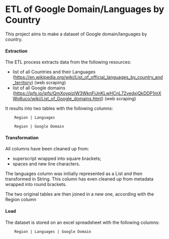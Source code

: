 # ETL of Google Domain/Languages by Country

This project aims to make a dataset of Google domain/languages by country.

#### Extraction
The ETL process extracts data from the following resources: 
- list of all Countries and their Languages (https://en.wikipedia.org/wiki/List_of_official_languages_by_country_and_territory) (web scraping)
- list of all Google domains (https://ipfs.io/ipfs/QmXoypizjW3WknFiJnKLwHCnL72vedxjQkDDP1mXWo6uco/wiki/List_of_Google_domains.html) (web scraping)

It results into two tables with the following columns:
```
    Region | Languages
```
```
    Region | Google Domain
```

#### Transformation
All columns have been cleaned up from:
- superscript wrapped into square brackets;
- spaces and new line characters.

The languages column was initially represented as a List and then transformed in String. This column has even cleaned up from metadata wrapped into round brackets.

The two original tables are then joined in a new one, according with the Region column



#### Load
The dataset is stored on an excel spreadsheet with the following columns:
```
    Region | Languages | Google Domain
```
